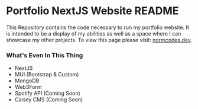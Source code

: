 # Portfolio NextJS Website README

This Repository contains the code necessary to run my portfolio website. It is intended to be a display of my abilities as well as a space where I can showcase my other projects. To view this page please visit: [normcodes.dev](https://www.normcodes.dev).

### What's Even In This Thing
- NextJS
- MUI (Bootstrap & Custom)
- MongoDB
- Web3Form
- Spotify API (Coming Soon)
- Caisey CMS (Coming Soon)

